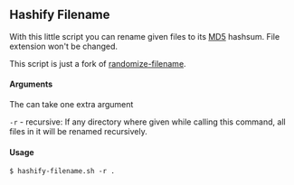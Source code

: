 ## Hashify Filename

With this little script you can rename given files to its [MD5](https://en.wikipedia.org/wiki/MD5) hashsum. File extension won't be changed.

This script is just a fork of [randomize-filename](../randomize-filename).


#### Arguments

The can take one extra argument

`-r` - recursive: If any directory where given while calling this command, all files in it will be renamed recursively.

#### Usage

```
$ hashify-filename.sh -r .
```
